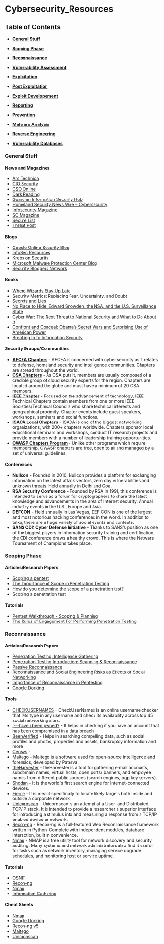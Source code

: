 # Cybersecurity\_Resources

## Table of Contents

* [**General Stuff**](#general-stuff)

* [**Scoping Phase**](#scoping-phase)

* [**Reconnaissance**](#reconnaissance)

* [**Vulnerability Assessment**](#Vulnerability-Assessment)

* [**Exploitation**](#exploitation)

* [**Post Exploitation**](#post-exploitation)

* [**Exploit Developement**](#exploit-developement)

* [**Reporting**](#reporting)

* [**Prevention**](#prevention)

* [**Malware Analysis**](#malware-analysis)

* [**Reverse Engineering**](#reverse-engineering)

* [**Vulnerability Databases**](#vulnerability-databases)


### General Stuff 

#### News and Magazines
- [Ars Technica](https://arstechnica.com/tag/security/)
- [CIO Security](https://www.cio.com/category/security/)
- [CSO Online](https://www.csoonline.com/)
- [Dark Reading](http://www.darkreading.com/)
- [Guardian Information Security Hub](https://www.theguardian.com/media-network/information-security)
- [Homeland Security News Wire – Cybersecurity](http://www.homelandsecuritynewswire.com/topics/cybersecurity)
- [Infosecurity Magazine](https://www.infosecurity-magazine.com/)
- [SC Magazine](https://www.scmagazine.com/)
- [Secure List](https://securelist.com/)
- [Threat Post](https://threatpost.com/)

#### Blogs 
- [Google Online Security Blog](https://security.googleblog.com/)
- [InfoSec Resources](https://resources.infosecinstitute.com/)
- [Krebs on Security](https://krebsonsecurity.com/)
- [Microsoft Malware Protection Center Blog](https://www.microsoft.com/security/blog/product/windows/)
- [Security Bloggers Network](https://securityboulevard.com/feed/)

#### Books
- [Where Wizards Stay Up Late](https://www.amazon.com/Where-Wizards-Stay-Up-Late/dp/0684832674/)
- [Security Metrics: Replacing Fear, Uncertainty, and Doubt](https://www.amazon.com/Security-Metrics-Replacing-Uncertainty-Doubt/dp/0321349989/)
- [Secrets and Lies](https://www.amazon.com/Secrets-Lies-Digital-Security-Networked/dp/0471453803)
- [No Place to Hide: Edward Snowden, the NSA, and the U.S. Surveillance State](https://www.amazon.com/No-Place-Hide-Snowden-Surveillance/dp/162779073X/)
- [Cyber War: The Next Threat to National Security and What to Do About It](https://www.amazon.com/Cyber-War-Threat-National-Security/dp/0061962244/)
- [Confront and Conceal: Obama’s Secret Wars and Surprising Use of American Power](https://www.amazon.com/Confront-Conceal-Obamas-Surprising-American/dp/0307718034/)
- [Breaking In to Information Security](https://www.elsevier.com/books/breaking-into-information-security/more/978-0-12-800783-9)

#### Security Groups/Communities 
- [**AFCEA Chapters**](https://www.afcea.org/site/Chapters) - AFCEA is concerned with cyber security as it relates to defense, homeland security and intelligence communities. Chapters are spread throughout the world.
- [**CSA Chapters**](https://cloudsecurityalliance.org/chapters/) - As CSA puts it, members are usually composed of a credible group of cloud security experts for the region. Chapters are located around the globe and must have a minimum of 20 CSA members.
- [**IEEE Chapter**](https://www.ieee.org/communities/index.html) - Focused on the advancement of technology, IEEE Technical Chapters contain members from one or more IEEE Societies/Technical Councils who share technical interests and geographical proximity. Chapter events include guest speakers, workshops, seminars and social functions.
- [**ISACA Local Chapters**](https://www.isaca.org/membership/browse-chapters#sort=relevancy) - ISACA is one of the biggest networking organizations, with 200+ chapters worldwide. Chapters sponsor local educational seminars and workshops, conduct IT research projects and provide members with a number of leadership training opportunities.
- [**OWASP Chapters Program**](https://owasp.org/chapters/) - Unlike other programs which require membership, OWASP chapters are free, open to all and managed by a set of universal guidelines. 

#### Conferences 
- **Nullcon** - Founded in 2010, Nullcon provides a platform for exchanging information on the latest attack vectors, zero day vulnerabilities and unknown threats. Held annually in Delhi and Goa.
- **RSA Security Conference** - Founded by RSA in 1991, this conference is intended to serve as a forum for cryptographers to share the latest knowledge and advancements in the area of Internet security. Annual industry events in the U.S., Europe and Asia.
- **DEFCON** - Held annually in Las Vegas, DEF CON is one of the largest and most notorious hacking conferences in the world.  In addition to talks, there are a huge variety of social events and contests.
- **SANS CDI: Cyber Defense Initiative** - Thanks to SANS’s position as one of the biggest players in information security training and certification, the CDI conference draws a healthy crowd. This is where the Netwars Tournament of Champions takes place.


### Scoping Phase

#### Articles/Research Papers
- [Scoping a pentest](https://blog.pentesterlab.com/scoping-f3547525f9df)
- [The Importance of Scope in Penetration Testing](https://www.pivotpointsecurity.com/blog/the-importance-of-scope-in-penetration-testing/)
- [How do you determine the scope of a penetration test?](https://www.shearwater.com.au/determining-a-penetration-testing-scope/)
- [Scoping a penetration test](https://www.4armed.com/blog/scoping-a-penetration-test/)

#### Tutorials
- [Pentest Walkthrough - Scoping & Planning](https://www.youtube.com/watch?v=FlaQmrf63-A)
- [The Rules of Engagement For Performing Penetration Testing](https://www.youtube.com/watch?v=xuuj9hQYlcs)


### Reconnaissance 

#### Articles/Research Papers 
- [Penetration Testing: Intelligence Gathering](https://resources.infosecinstitute.com/penetration-testing-intelligence-gathering/)
- [Penetration Testing Introduction: Scanning & Reconnaissance](https://medium.com/cyberdefendersprogram/penetration-testing-introduction-scanning-reconnaissance-f865af0761f)
- [Passive Reconnaissance](https://www.sciencedirect.com/topics/computer-science/passive-reconnaissance)
- [Reconnaissance and Social Engineering Risks as Effects of Social Networking](http://www.katinamichael.com/research/2017/7/18/reconnaissance-and-social-engineering-risks-as-effects-of-social-networking)
- [Importance of Reconnaissance in Pentesting](https://www.octogence.com/blog/reconnaissance/)
- [Google Dorking](https://securitytrails.com/blog/google-hacking-techniques)

#### Tools 

- [CHECKUSERNAMES](https://checkusernames.com/) - CheckUserNames is an online username checker that lets type in any username and check its availability across top 45 social networking sites.
- [';--have i been pwned?](https://haveibeenpwned.com/) - It helps in checking if you have an account that has been compromised in a data breach
- [BeenVerified](https://www.beenverified.com/) - Helps in searching compelling data, such as social profiles and photos, properties and assets, bankruptcy information and more
- [Censys](https://censys.io/) - 
- [Maltego](https://www.maltego.com/downloads/?utm_source=paterva.com&utm_medium=referral&utm_campaign=301) - Maltego is a software used for open-source intelligence and forensics, developed by Paterva. 
- [theHarvester](https://github.com/laramies/theHarvester) - theHarvester is a tool for gathering e-mail accounts, subdomain names, virtual hosts, open ports/ banners, and employee names from different public sources (search engines, pgp key servers).
- [Shodan](https://www.shodan.io/) - It is the world's first search engine for Internet-connected devices.
- [Fierce](https://github.com/mschwager/fierce) - It is meant specifically to locate likely targets both inside and outside a corporate network.
- [Unicornscan](https://github.com/dneufeld/unicornscan) - Unicornscan is an attempt at a User-land Distributed TCP/IP stack. It is intended to provide a researcher a superior interface for introducing a stimulus into and measuring a response from a TCP/IP enabled device or network.
- [Recon-ng](https://tools.kali.org/information-gathering/recon-ng) - Recon-ng is a full-featured Web Reconnaissance framework written in Python. Complete with independent modules, database interaction, built in convenience.
- [Nmap](https://nmap.org/) - NMAP is a free utility tool for network discovery and security auditing. Many systems and network administrators also find it useful for tasks such as network inventory, managing service upgrade schedules, and monitoring host or service uptime.

#### Tutorials
- [OSNIT](https://www.youtube.com/playlist?list=PLBf0hzazHTGPuUBocFZpDEkg-mKa8WO_z)
- [Recon-ng](https://www.youtube.com/playlist?list=PLBf0hzazHTGOg9taK90uFjdcb8UgGfRKZ)
- [Nmap](https://www.youtube.com/playlist?list=PLBf0hzazHTGM8V_3OEKhvCM9Xah3qDdIx)
- [Information Gathering](https://www.youtube.com/playlist?list=PLBf0hzazHTGPx4_jgz6wOJoj4cijSv1wW)

#### Cheat Sheets 
- [Nmap](https://assets.contentstack.io/v3/assets/blt36c2e63521272fdc/blte37ba962036d487b/5eb08aae26a7212f2db1c1da/NmapCheatSheetv1.1.pdf)
- [Google Dorking](https://www.sans.org/security-resources/GoogleCheatSheet.pdf?msc=Cheat+Sheet+Blog)
- [Recon-ng v5](https://geekwire.eu/recon-ng-v5-tutorial/)
- [Maltego](https://www.farsightsecurity.com/assets/media/download/DNSDB%20Maltego%20User's%20Guide.pdf)
- [Unicronscan](https://hsploit.com/unicornscan-port-scanning-tutorial/)
